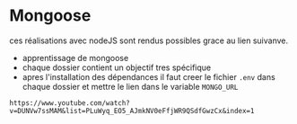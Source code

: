 # Mongoose
ces réalisations avec nodeJS sont rendus possibles grace au lien suivanve.
- apprentissage de mongoose
- chaque dossier contient un objectif tres spécifique
- apres l'installation des dépendances il faut creer le fichier ``.env`` dans chaque dossier et mettre le lien dans le variable ``MONGO_URL``

```
https://www.youtube.com/watch?v=DUNVw7ssMAM&list=PLuWyq_EO5_AJmkNV0eFfjWR9QSdfGwzCx&index=1
```